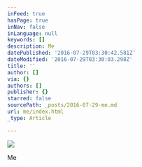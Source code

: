 ```yaml
---
inFeed: true
hasPage: true
inNav: false
inLanguage: null
keywords: []
description: Me
datePublished: '2016-07-29T03:30:42.581Z'
dateModified: '2016-07-29T03:30:03.298Z'
title: ''
author: []
via: {}
authors: []
publisher: {}
starred: false
sourcePath: _posts/2016-07-29-me.md
url: me/index.html
_type: Article

---
```

![](https://the-grid-user-content.s3-us-west-2.amazonaws.com/b7d44972-b861-4113-a61f-d1e400447f01.jpg)

Me